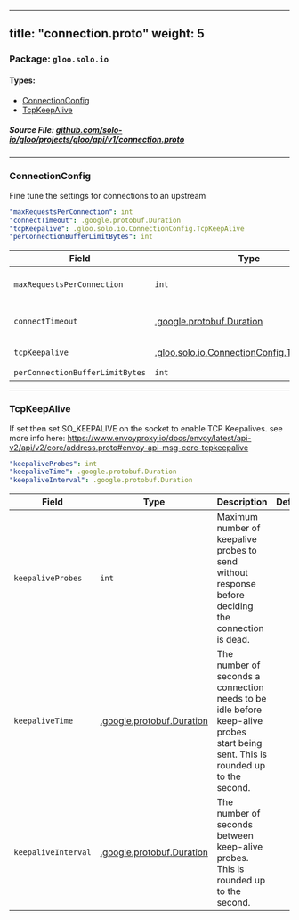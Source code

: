 
---
title: "connection.proto"
weight: 5
---

<!-- Code generated by solo-kit. DO NOT EDIT. -->


### Package: `gloo.solo.io` 
#### Types:


- [ConnectionConfig](#connectionconfig)
- [TcpKeepAlive](#tcpkeepalive)
  



##### Source File: [github.com/solo-io/gloo/projects/gloo/api/v1/connection.proto](https://github.com/solo-io/gloo/blob/master/projects/gloo/api/v1/connection.proto)





---
### ConnectionConfig

 
Fine tune the settings for connections to an upstream

```yaml
"maxRequestsPerConnection": int
"connectTimeout": .google.protobuf.Duration
"tcpKeepalive": .gloo.solo.io.ConnectionConfig.TcpKeepAlive
"perConnectionBufferLimitBytes": int

```

| Field | Type | Description | Default |
| ----- | ---- | ----------- |----------- | 
| `maxRequestsPerConnection` | `int` | Maximum requests for a single upstream connection (unspecified or zero = no limit). |  |
| `connectTimeout` | [.google.protobuf.Duration](https://developers.google.com/protocol-buffers/docs/reference/csharp/class/google/protobuf/well-known-types/duration) | The timeout for new network connections to hosts in the cluster. |  |
| `tcpKeepalive` | [.gloo.solo.io.ConnectionConfig.TcpKeepAlive](../connection.proto.sk/#tcpkeepalive) | Configure OS-level tcp keepalive checks. |  |
| `perConnectionBufferLimitBytes` | `int` | perConnectionBufferLimitBytes. |  |




---
### TcpKeepAlive

 
If set then set SO_KEEPALIVE on the socket to enable TCP Keepalives.
see more info here: https://www.envoyproxy.io/docs/envoy/latest/api-v2/api/v2/core/address.proto#envoy-api-msg-core-tcpkeepalive

```yaml
"keepaliveProbes": int
"keepaliveTime": .google.protobuf.Duration
"keepaliveInterval": .google.protobuf.Duration

```

| Field | Type | Description | Default |
| ----- | ---- | ----------- |----------- | 
| `keepaliveProbes` | `int` | Maximum number of keepalive probes to send without response before deciding the connection is dead. |  |
| `keepaliveTime` | [.google.protobuf.Duration](https://developers.google.com/protocol-buffers/docs/reference/csharp/class/google/protobuf/well-known-types/duration) | The number of seconds a connection needs to be idle before keep-alive probes start being sent. This is rounded up to the second. |  |
| `keepaliveInterval` | [.google.protobuf.Duration](https://developers.google.com/protocol-buffers/docs/reference/csharp/class/google/protobuf/well-known-types/duration) | The number of seconds between keep-alive probes. This is rounded up to the second. |  |





<!-- Start of HubSpot Embed Code -->
<script type="text/javascript" id="hs-script-loader" async defer src="//js.hs-scripts.com/5130874.js"></script>
<!-- End of HubSpot Embed Code -->

